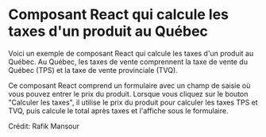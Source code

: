 # Composant React qui calcule les taxes d'un produit au Québec

Voici un exemple de composant React qui calcule les taxes d'un produit au Québec. Au Québec, les taxes de vente comprennent la taxe de vente du Québec (TPS) et la taxe de vente provinciale (TVQ).

Ce composant React comprend un formulaire avec un champ de saisie où vous pouvez entrer le prix du produit. Lorsque vous cliquez sur le bouton "Calculer les taxes", il utilise le prix du produit pour calculer les taxes TPS et TVQ, puis calcule le total après taxes et l'affiche sous le formulaire.

Crédit: Rafik Mansour
